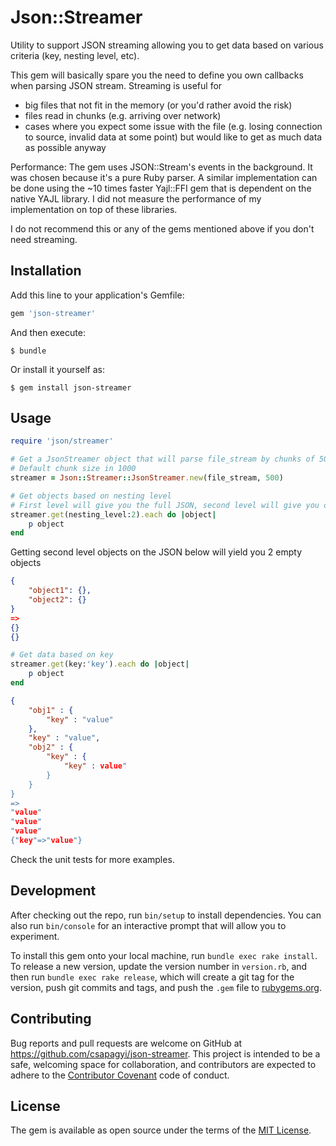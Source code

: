 # Json::Streamer

Utility to support JSON streaming allowing you to get data based on various criteria (key, nesting level, etc).

This gem will basically spare you the need to define you own callbacks when parsing JSON stream.
Streaming is useful for
- big files that not fit in the memory (or you'd rather avoid the risk)
- files read in chunks (e.g. arriving over network)
- cases where you expect some issue with the file (e.g. losing connection to source, invalid data at some point) but would like to get as much data as possible anyway

Performance:
The gem uses JSON::Stream's events in the background. It was chosen because it's a pure Ruby parser.
A similar implementation can be done using the ~10 times faster Yajl::FFI gem that is dependent on the native YAJL library.
I did not measure the performance of my implementation on top of these libraries.

I do not recommend this or any of the gems mentioned above if you don't need streaming.

## Installation

Add this line to your application's Gemfile:

```ruby
gem 'json-streamer'
```

And then execute:

    $ bundle

Or install it yourself as:

    $ gem install json-streamer

## Usage

```ruby
require 'json/streamer'

# Get a JsonStreamer object that will parse file_stream by chunks of 500
# Default chunk size in 1000
streamer = Json::Streamer::JsonStreamer.new(file_stream, 500)
```

```ruby
# Get objects based on nesting level
# First level will give you the full JSON, second level will give you objects within full JSON object, etc.
streamer.get(nesting_level:2).each do |object|
    p object
end
```

Getting second level objects on the JSON below will yield you 2 empty objects

```json
{
    "object1": {},
    "object2": {}
}
=>
{}
{}
```

```ruby
# Get data based on key
streamer.get(key:'key').each do |object|
    p object
end
```

```json
{
    "obj1" : {
        "key" : "value"
    },
    "key" : "value",
    "obj2" : {
        "key" : {
            "key" : value"
        }
    }
}
=>
"value"
"value"
"value"
{"key"=>"value"}
```

Check the unit tests for more examples.

## Development

After checking out the repo, run `bin/setup` to install dependencies. You can also run `bin/console` for an interactive prompt that will allow you to experiment.

To install this gem onto your local machine, run `bundle exec rake install`. To release a new version, update the version number in `version.rb`, and then run `bundle exec rake release`, which will create a git tag for the version, push git commits and tags, and push the `.gem` file to [rubygems.org](https://rubygems.org).

## Contributing

Bug reports and pull requests are welcome on GitHub at https://github.com/csapagyi/json-streamer. This project is intended to be a safe, welcoming space for collaboration, and contributors are expected to adhere to the [Contributor Covenant](http://contributor-covenant.org) code of conduct.


## License

The gem is available as open source under the terms of the [MIT License](http://opensource.org/licenses/MIT).
